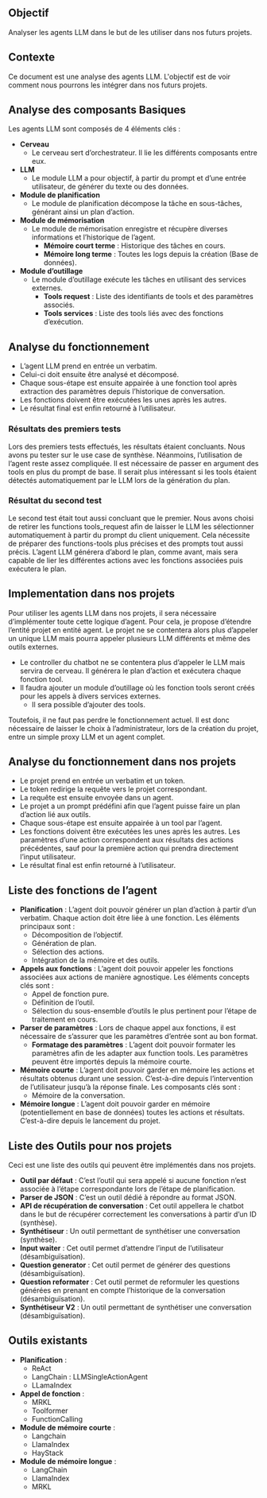 ## Objectif

Analyser les agents LLM dans le but de les utiliser dans nos futurs projets.

## Contexte

Ce document est une analyse des agents LLM. L'objectif est de voir comment nous pourrons les intégrer dans nos futurs projets.

## Analyse des composants Basiques

Les agents LLM sont composés de 4 éléments clés :

- **Cerveau**
  - Le cerveau sert d’orchestrateur. Il lie les différents composants entre eux.
- **LLM**
  - Le module LLM a pour objectif, à partir du prompt et d’une entrée utilisateur, de générer du texte ou des données.
- **Module de planification**
  - Le module de planification décompose la tâche en sous-tâches, générant ainsi un plan d’action.
- **Module de mémorisation**
  - Le module de mémorisation enregistre et récupère diverses informations et l’historique de l’agent.
    - **Mémoire court terme** : Historique des tâches en cours.
    - **Mémoire long terme** : Toutes les logs depuis la création (Base de données).
- **Module d’outillage**
  - Le module d’outillage exécute les tâches en utilisant des services externes.
    - **Tools request** : Liste des identifiants de tools et des paramètres associés.
    - **Tools services** : Liste des tools liés avec des fonctions d’exécution.

## Analyse du fonctionnement

- L’agent LLM prend en entrée un verbatim.
- Celui-ci doit ensuite être analysé et décomposé.
- Chaque sous-étape est ensuite appairée à une fonction tool après extraction des paramètres depuis l’historique de conversation.
- Les fonctions doivent être exécutées les unes après les autres.
- Le résultat final est enfin retourné à l’utilisateur.

### Résultats des premiers tests

Lors des premiers tests effectués, les résultats étaient concluants. Nous avons pu tester sur le use case de synthèse. Néanmoins, l’utilisation de l’agent reste assez compliquée. Il est nécessaire de passer en argument des tools en plus du prompt de base. Il serait plus intéressant si les tools étaient détectés automatiquement par le LLM lors de la génération du plan.

### Résultat du second test

Le second test était tout aussi concluant que le premier. Nous avons choisi de retirer les functions tools_request afin de laisser le LLM les sélectionner automatiquement à partir du prompt du client uniquement. Cela nécessite de préparer des functions-tools plus précises et des prompts tout aussi précis. L’agent LLM générera d’abord le plan, comme avant, mais sera capable de lier les différentes actions avec les fonctions associées puis exécutera le plan.

## Implementation dans nos projets

Pour utiliser les agents LLM dans nos projets, il sera nécessaire d’implémenter toute cette logique d’agent. Pour cela, je propose d’étendre l’entité projet en entité agent. Le projet ne se contentera alors plus d’appeler un unique LLM mais pourra appeler plusieurs LLM différents et même des outils externes.

- Le controller du chatbot ne se contentera plus d’appeler le LLM mais servira de cerveau. Il générera le plan d’action et exécutera chaque fonction tool.
- Il faudra ajouter un module d’outillage où les fonction tools seront créés pour les appels à divers services externes.
  - Il sera possible d’ajouter des tools.

Toutefois, il ne faut pas perdre le fonctionnement actuel. Il est donc nécessaire de laisser le choix à l’administrateur, lors de la création du projet, entre un simple proxy LLM et un agent complet.

## Analyse du fonctionnement dans nos projets

- Le projet prend en entrée un verbatim et un token.
- Le token redirige la requête vers le projet correspondant.
- La requête est ensuite envoyée dans un agent.
- Le projet a un prompt prédéfini afin que l’agent puisse faire un plan d’action lié aux outils.
- Chaque sous-étape est ensuite appairée à un tool par l’agent.
- Les fonctions doivent être exécutées les unes après les autres. Les paramètres d’une action correspondent aux résultats des actions précédentes, sauf pour la première action qui prendra directement l’input utilisateur.
- Le résultat final est enfin retourné à l’utilisateur.

## Liste des fonctions de l’agent

- **Planification** : L’agent doit pouvoir générer un plan d’action à partir d’un verbatim. Chaque action doit être liée à une fonction. Les éléments principaux sont :
  - Décomposition de l’objectif.
  - Génération de plan.
  - Sélection des actions.
  - Intégration de la mémoire et des outils.
- **Appels aux fonctions** : L’agent doit pouvoir appeler les fonctions associées aux actions de manière agnostique. Les éléments concepts clés sont :
  - Appel de fonction pure.
  - Définition de l’outil.
  - Sélection du sous-ensemble d’outils le plus pertinent pour l’étape de traitement en cours.
- **Parser de paramètres** : Lors de chaque appel aux fonctions, il est nécessaire de s’assurer que les paramètres d’entrée sont au bon format.
  - **Formatage des paramètres** : L’agent doit pouvoir formater les paramètres afin de les adapter aux function tools. Les paramètres peuvent être importés depuis la mémoire courte.
- **Mémoire courte** : L’agent doit pouvoir garder en mémoire les actions et résultats obtenus durant une session. C’est-à-dire depuis l’intervention de l’utilisateur jusqu’à la réponse finale. Les composants clés sont :
  - Mémoire de la conversation.
- **Mémoire longue** : L’agent doit pouvoir garder en mémoire (potentiellement en base de données) toutes les actions et résultats. C’est-à-dire depuis le lancement du projet.

## Liste des Outils pour nos projets

Ceci est une liste des outils qui peuvent être implémentés dans nos projets.

- **Outil par défaut** : C’est l’outil qui sera appelé si aucune fonction n’est associée à l’étape correspondante lors de l’étape de planification.
- **Parser de JSON** : C’est un outil dédié à répondre au format JSON.
- **API de récupération de conversation** : Cet outil appellera le chatbot dans le but de récupérer correctement les conversations à partir d’un ID (synthèse).
- **Synthétiseur** : Un outil permettant de synthétiser une conversation (synthèse).
- **Input waiter** : Cet outil permet d’attendre l’input de l’utilisateur (désambiguïsation).
- **Question generator** : Cet outil permet de générer des questions (désambiguïsation).
- **Question reformater** : Cet outil permet de reformuler les questions générées en prenant en compte l’historique de la conversation (désambiguïsation).
- **Synthétiseur V2** : Un outil permettant de synthétiser une conversation (désambiguïsation).

## Outils existants

- **Planification** :
  - ReAct
  - LangChain : LLMSingleActionAgent
  - LLamaIndex
- **Appel de fonction** :
  - MRKL
  - Toolformer
  - FunctionCalling
- **Module de mémoire courte** :
  - Langchain
  - LlamaIndex
  - HayStack
- **Module de mémoire longue** :
  - LangChain
  - LlamaIndex
  - MRKL
